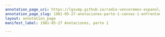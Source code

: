 ```yaml
---
annotation_page_uri: https://lgsump.github.io/radio-venceremos-espanol/annotations/1981-05-27-anotaciones-parte-1-canvas-1-enfrentamiento.json
annotation_page_slug: 1981-05-27-anotaciones-parte-1-canvas-1-enfrentamiento
layout: annotation_page
manifest_label: 1981-05-27 Anotaciones, parte 1

---
```

